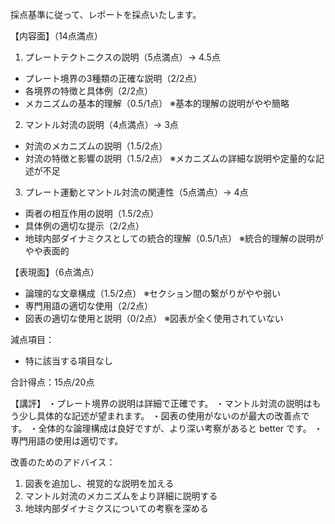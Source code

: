 採点基準に従って、レポートを採点いたします。

【内容面】（14点満点）

1. プレートテクトニクスの説明（5点満点）→ 4.5点
- プレート境界の3種類の正確な説明（2/2点）
- 各境界の特徴と具体例（2/2点）
- メカニズムの基本的理解（0.5/1点）
※基本的理解の説明がやや簡略

2. マントル対流の説明（4点満点）→ 3点
- 対流のメカニズムの説明（1.5/2点）
- 対流の特徴と影響の説明（1.5/2点）
※メカニズムの詳細な説明や定量的な記述が不足

3. プレート運動とマントル対流の関連性（5点満点）→ 4点
- 両者の相互作用の説明（1.5/2点）
- 具体例の適切な提示（2/2点）
- 地球内部ダイナミクスとしての統合的理解（0.5/1点）
※統合的理解の説明がやや表面的

【表現面】（6点満点）

- 論理的な文章構成（1.5/2点）
※セクション間の繋がりがやや弱い
- 専門用語の適切な使用（2/2点）
- 図表の適切な使用と説明（0/2点）
※図表が全く使用されていない

減点項目：
- 特に該当する項目なし

合計得点：15点/20点

【講評】
・プレート境界の説明は詳細で正確です。
・マントル対流の説明はもう少し具体的な記述が望まれます。
・図表の使用がないのが最大の改善点です。
・全体的な論理構成は良好ですが、より深い考察があると better です。
・専門用語の使用は適切です。

改善のためのアドバイス：
1. 図表を追加し、視覚的な説明を加える
2. マントル対流のメカニズムをより詳細に説明する
3. 地球内部ダイナミクスについての考察を深める